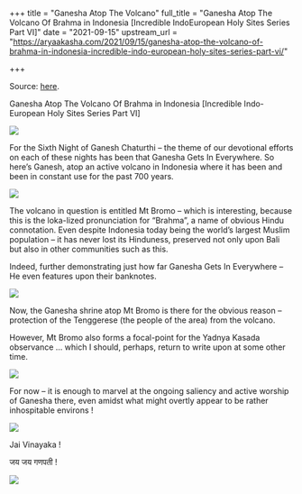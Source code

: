 +++
title = "Ganesha Atop The Volcano"
full_title = "Ganesha Atop The Volcano Of Brahma in Indonesia [Incredible IndoEuropean Holy Sites Series Part VI]"
date = "2021-09-15"
upstream_url = "https://aryaakasha.com/2021/09/15/ganesha-atop-the-volcano-of-brahma-in-indonesia-incredible-indo-european-holy-sites-series-part-vi/"

+++

Source: [here](https://aryaakasha.com/2021/09/15/ganesha-atop-the-volcano-of-brahma-in-indonesia-incredible-indo-european-holy-sites-series-part-vi/).

Ganesha Atop The Volcano Of Brahma in Indonesia [Incredible Indo-European Holy Sites Series Part VI]

![](https://aryaakasha.files.wordpress.com/2021/09/240666268_4430514747027916_7827296667218022350_n.jpg?w=480)

For the Sixth Night of Ganesh Chaturthi – the theme of our devotional efforts on each of these nights has been that Ganesha Gets In Everywhere. So here’s Ganesh, atop an active volcano in Indonesia where it has been and been in constant use for the past 700 years.

![](https://aryaakasha.files.wordpress.com/2021/09/123140080_181859040177014_481485563568059119_n.jpg?w=1024)

The volcano in question is entitled Mt Bromo – which is interesting, because this is the loka-lized pronunciation for “Brahma”, a name of obvious Hindu connotation. Even despite Indonesia today being the world’s largest Muslim population – it has never lost its Hinduness, preserved not only upon Bali but also in other communities such as this.

Indeed, further demonstrating just how far Ganesha Gets In Everywhere – He even features upon their banknotes.


![](https://aryaakasha.files.wordpress.com/2021/09/d5ci_x-vuaibei8.jpg?w=1000)

Now, the Ganesha shrine atop Mt Bromo is there for the obvious reason – protection of the Tenggerese (the people of the area) from the volcano.

However, Mt Bromo also forms a focal-point for the Yadnya Kasada observance … which I should, perhaps, return to write upon at some other time.

![](https://aryaakasha.files.wordpress.com/2021/09/214634197_172842191560701_4529764363789963846_n.jpg?w=768)

For now – it is enough to marvel at the ongoing saliency and active worship of Ganesha there, even amidst what might overtly appear to be rather inhospitable environs !

![](https://aryaakasha.files.wordpress.com/2021/09/tumblr_pjq5getnt61ru322to2_r2_500.jpg?w=500)

Jai Vinayaka !

जय जय गणपती !

![](https://aryaakasha.files.wordpress.com/2021/09/236183028_374689727556937_3031893877843888478_n.jpg?w=944)